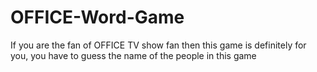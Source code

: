 # OFFICE-Word-Game
If you are the fan of OFFICE TV show fan then this game is definitely for you, you have to guess the name of the people in this game
